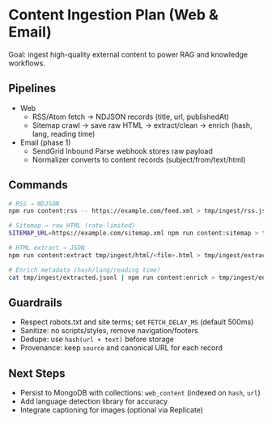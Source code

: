 # Content Ingestion Plan (Web & Email)

Goal: ingest high-quality external content to power RAG and knowledge workflows.

## Pipelines

- Web
  - RSS/Atom fetch → NDJSON records (title, url, publishedAt)
  - Sitemap crawl → save raw HTML → extract/clean → enrich (hash, lang, reading time)
- Email (phase 1)
  - SendGrid Inbound Parse webhook stores raw payload
  - Normalizer converts to content records (subject/from/text/html)

## Commands

```bash
# RSS → NDJSON
npm run content:rss -- https://example.com/feed.xml > tmp/ingest/rss.jsonl

# Sitemap → raw HTML (rate-limited)
SITEMAP_URL=https://example.com/sitemap.xml npm run content:sitemap > tmp/ingest/sitemap.jsonl

# HTML extract → JSON
npm run content:extract tmp/ingest/html/<file>.html > tmp/ingest/extracted.jsonl

# Enrich metadata (hash/lang/reading time)
cat tmp/ingest/extracted.jsonl | npm run content:enrich > tmp/ingest/enriched.jsonl
```

## Guardrails

- Respect robots.txt and site terms; set `FETCH_DELAY_MS` (default 500ms)
- Sanitize: no scripts/styles, remove navigation/footers
- Dedupe: use `hash(url + text)` before storage
- Provenance: keep `source` and canonical URL for each record

## Next Steps

- Persist to MongoDB with collections: `web_content` (indexed on `hash`, `url`)
- Add language detection library for accuracy
- Integrate captioning for images (optional via Replicate)
